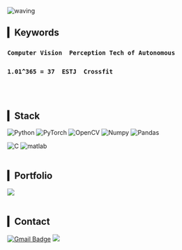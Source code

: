 ![waving](https://capsule-render.vercel.app/api?type=waving&height=200&text=Nyungsu&fontAlign=80&fontAlignY=40&color=c2e59c&fontColor=FFFFFF )
## ▎Keywords
### `Computer Vision` `Perception Tech of Autonomous`
### `1.01^365 = 37` `ESTJ` `Crossfit`
<br><br>

## ▎Stack
<img alt="Python" src ="https://img.shields.io/badge/Python-3776AB.svg?&style=for-the-badge&logo=Python&logoColor=white"/>   <img alt="PyTorch" src ="https://img.shields.io/badge/PyTorch-EE4C2C.svg?&style=for-the-badge&logo=PyTorch&logoColor=white"/>
<img alt="OpenCV" src ="https://img.shields.io/badge/OpenCV-5C3EE8.svg?&style=for-the-badge&logo=OpenCV&logoColor=white"/> <img alt="Numpy" src ="https://img.shields.io/badge/Numpy-013243.svg?&style=for-the-badge&logo=Numpy&logoColor=white"/> <img alt="Pandas" src ="https://img.shields.io/badge/Pandas-150458.svg?&style=for-the-badge&logo=Pandas&logoColor=white"/>

<img alt="C" src ="https://img.shields.io/badge/C-A8B9CC.svg?&style=for-the-badge&logo=Python&logoColor=white"/> 
<img alt="matlab" src ="https://img.shields.io/badge/Matlab-000000.svg?&style=for-the-badge&logo=Matrix&logoColor=white"/> 
<br><br>

## ▎Portfolio
<a href="https://fan-coal-8f9.notion.site/Nyungsu-b23743e5f7a04299a9a05bf683984541"><img src="https://img.shields.io/badge/Notion-000000.svg?&style=for-the-badge&logo=Notion&logoColor=white"/></a>
<br><br>

## ▎Contact

[![Gmail Badge](https://img.shields.io/badge/Gmail-d14836?style=flat-square&logo=Gmail&logoColor=white&link=mailto:ysjeong1128@gmail.com)](mailto:ysjeong1128@gmail.com)
<a href="https://www.instagram.com/nyung._.su/" target="_blank"><img src="https://img.shields.io/badge/Instagram-E4405F?style=flat-square&logo=Instagram&logoColor=white"/></a>


